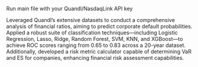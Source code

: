 Run main file with your Quandl/NasdaqLink API key


Leveraged Quandl’s extensive datasets to conduct a comprehensive analysis of financial ratios, aiming to predict 
corporate default probabilities. Applied a robust suite of classification techniques—including Logistic Regression, 
Lasso, Ridge, Random Forest, SVM, KNN, and XGBoost—to achieve ROC scores ranging from 0.65 to 0.83 across a 
20-year dataset. Additionally, developed a risk metric calculator capable of determining VaR and ES for companies, 
enhancing financial risk assessment capabilities.  
